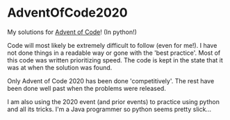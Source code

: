 # AdventOfCode2020
My solutions for [Advent of Code](https://adventofcode.com)! (In python!)

Code will most likely be extremely difficult to follow (even for me!). I have not done things in a readable way or gone with the 'best practice'. Most of this code was written prioritizing speed. The code is kept in the state that it was at when the solution was found.

Only Advent of Code 2020 has been done 'competitively'. The rest have been done well past when the problems were released.

I am also using the 2020 event (and prior events) to practice using python and all its tricks. I'm a Java programmer so python seems pretty slick...